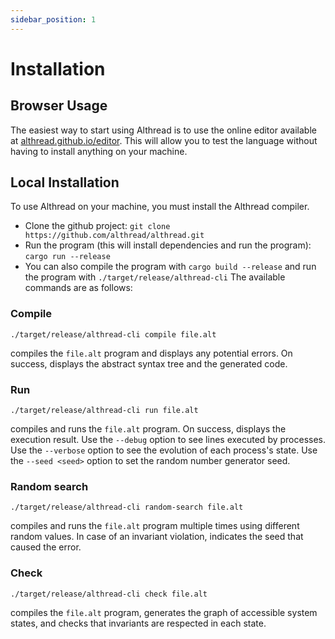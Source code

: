 ```yaml
---
sidebar_position: 1
---
```


# Installation
## Browser Usage

The easiest way to start using Althread is to use the online editor available at [althread.github.io/editor](https://althread.github.io/editor). This will allow you to test the language without having to install anything on your machine.
## Local Installation

To use Althread on your machine, you must install the Althread compiler.
* Clone the github project: `git clone https://github.com/althread/althread.git`
* Run the program (this will install dependencies and run the program): `cargo run --release`
* You can also compile the program with `cargo build --release` and run the program with `./target/release/althread-cli`
The available commands are as follows:


### Compile

```
./target/release/althread-cli compile file.alt
```
compiles the `file.alt` program and displays any potential errors. On success, displays the abstract syntax tree and the generated code.

### Run
```
./target/release/althread-cli run file.alt
```

compiles and runs the `file.alt` program. On success, displays the execution result. Use the `--debug` option to see lines executed by processes. Use the `--verbose` option to see the evolution of each process's state. Use the `--seed <seed>` option to set the random number generator seed.


### Random search

```
./target/release/althread-cli random-search file.alt
```

compiles and runs the `file.alt` program multiple times using different random values. In case of an invariant violation, indicates the seed that caused the error.

### Check

```
./target/release/althread-cli check file.alt
```

compiles the `file.alt` program, generates the graph of accessible system states, and checks that invariants are respected in each state.
